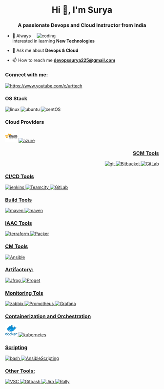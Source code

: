 <h1 align="center">Hi 👋, I'm Surya</h1>
<h3 align="center">A passionate Devops and Cloud Instructor from India</h3>
<img align="right" alt="coding" width="400" src="https://cdn.dribbble.com/users/1162077/screenshots/3848914/programmer.gif">


- 🌱 Always Interested in learning **New Technologies**

- 💬 Ask me about **Devops & Cloud**

- 📫 How to reach me **devopssurya225@gmail.com**

<h3 align="left">Connect with me:</h3>
<p align="left">
<a href="https://www.youtube.com/c/https://www.youtube.com/c/urttech" target="blank"><img align="center" src="https://raw.githubusercontent.com/rahuldkjain/github-profile-readme-generator/master/src/images/icons/Social/youtube.svg" alt="https://www.youtube.com/c/urttech" height="30" width="40" /></a>
</p>


### OS Stack
<p align="left"><img src="https://brandlogos.net/wp-content/uploads/2020/03/Linux-logo.png" alt="linux" title="linux" width="40" height="40"/>  <img src="https://www.vectorlogo.zone/logos/ubuntu/ubuntu-icon.svg" alt="ubuntu" title="ubuntu" width="40" height="40"/>  <img src="https://www.vectorlogo.zone/logos/centos/centos-icon.svg" alt="centOS" title="centOS" width="40" height="40"/> </p>


### Cloud Providers
<p align="left"><img src="https://raw.githubusercontent.com/devicons/devicon/master/icons/amazonwebservices/amazonwebservices-original-wordmark.svg" alt="aws" width="40" height="40"/> </a> <a href="https://azure.microsoft.com/en-in/" target="_blank" rel="noreferrer"> <img src="https://www.vectorlogo.zone/logos/microsoft_azure/microsoft_azure-icon.svg" alt="azure" width="40" height="40"/>  </p>

<h3 align="right">SCM Tools</h3>
<p align="right"> <img src="https://play-lh.googleusercontent.com/PCpXdqvUWfCW1mXhH1Y_98yBpgsWxuTSTofy3NGMo9yBTATDyzVkqU580bfSln50bFU=s180-rw" alt="git" title="git" width="40" height="40"/> <img src="https://poeditor.com/blog/wp-content/uploads/2014/06/bitbucket-logo.png" alt="Bitbucket" title="BitBucket" width="40" height="40"/>  <img src="https://www.almtoolbox.com/blog/wp-content/uploads//2018/02/gitlab-logo-purple-1.jpg" alt="GitLab" title="GitLab" width="40" height="40"/>  </p>


### CI/CD Tools
<p align="left"> <img src="https://www.vectorlogo.zone/logos/jenkins/jenkins-icon.svg" alt="jenkins" title="jenkins" width="40" height="40"/>  <img src="https://www.plutora.com/wp-content/uploads/2018/08/teamcity.png" alt="Teamcity" title="Teamcity" width="40" height="40"/> <img src="https://www.almtoolbox.com/blog/wp-content/uploads//2018/02/gitlab-logo-purple-1.jpg" alt="GitLab" title="GitLab" width="40" height="40"/> </p>

### Build Tools
<p align="left"> <img src="https://banner2.cleanpng.com/20180607/esv/kisspng-apache-maven-apache-ant-gradle-apache-http-server-apache-maven-5b194e571b97f1.295739891528385111113.jpg" alt="maven" title="Maven" width="40" height="40"/> <img src="https://authy.com/wp-content/uploads/npm-logo.png" alt="maven" title="Maven" width="40" height="40"/> </p>


### IAAC Tools
<p align="left"> <img src="https://www.vectorlogo.zone/logos/terraformio/terraformio-icon.svg" alt="terraform" title="terraform" width="40" height="40"/> <img src="https://media.trustradius.com/product-logos/M0/Qm/14A3HOAGB1LD.PNG" alt="Packer" title="Packer" width="40" height="40"/>  </p>


### CM Tools
<p align="left"> <img src="https://www.vectorlogo.zone/logos/ansible/ansible-icon.svg" alt="Ansible" title="Ansible" width="40" height="40"/> </p>

### Artifactory:
<p align="left">  <img src="https://encrypted-tbn0.gstatic.com/images?q=tbn:ANd9GcQ9VnWqIykA_K69cw2noleJly3Y01ejKwVkkMRCJWONaorPZOHcMquEM4HetJbDXHX6qpg&usqp=CAU" alt="Jfrog" title="Jfrog" width="40" height="40"/>  <img src="https://seekvectorlogo.com/wp-content/uploads/2019/03/inedo-proget-vector-logo-small.png" alt="Proget" title="Proget" width="40" height="40"/> </p>


### Monitoring Tols
<p align="left"> <img src="https://www.logolynx.com/images/logolynx/89/891729651d169fe5627ad2e67241eec9.jpeg" alt="zabbix" title="zabbix" width="40" height="40"/> <img src="https://encrypted-tbn0.gstatic.com/images?q=tbn:ANd9GcQn-RiOKakl9RTQ2-ly3h_NUWMMG3U_PtmPhAE_s5-6Sf5MQtizBhliXtfLmEyDmFD04-k&usqp=CAU" alt="Promotheus" title="Promotheus" width="40" height="40"/> <img src="https://upload.wikimedia.org/wikipedia/en/thumb/a/a1/Grafana_logo.svg/1200px-Grafana_logo.svg.png" alt="Grafana" title="Grafana" width="40" height="40"/> </p>


### Containerization and Orchestration
<p align="left"> <img src="https://raw.githubusercontent.com/github/explore/80688e429a7d4ef2fca1e82350fe8e3517d3494d/topics/docker/docker.png" alt="docker" title="docker" width="40" height="40"/>  <img src="https://www.vectorlogo.zone/logos/kubernetes/kubernetes-icon.svg" alt="kubernetes" title="kubernetes" width="40" height="40"/> </p>


### Scripting 
<p align="left"> <img src="https://www.vectorlogo.zone/logos/gnu_bash/gnu_bash-icon.svg" alt="bash" title="bashscript" width="40" height="40"/>  <img src="https://www.vectorlogo.zone/logos/ansible/ansible-icon.svg" alt="AnsibleScripting" title="AnsibleScripting" width="40" height="40"/> </p>

### Other Tools:
<p align="left"><img src="https://icon2.cleanpng.com/20180326/xiw/kisspng-visual-studio-code-microsoft-visual-studio-source-notice-5ab888a482caf8.8804624115220430445357.jpg" alt="VSC" title="VisualStudioCode" width="40" height="40"/>  <img src="https://joshmccarty.com/wp-content/uploads/2016/11/gwindows_logo.png" alt="Gitbash" title="Gitbash" width="40" height="40"/> <img src="https://designlogovector.com/wp-content/uploads/2022/02/jira-logo-svg.jpg" alt="Jira" title="Jira" width="40" height="40"/>  <img src="https://encrypted-tbn0.gstatic.com/images?q=tbn:ANd9GcRvCNmTNQGhrmpXUaQ6ZzjuwE6UMM9EoDKbaPD2PREf44ZMtOlLclzhy7woHlNrhtmNKk8&usqp=CAU" alt="Rally" title="Rally" width="40" height="40"/>   </p>
          
